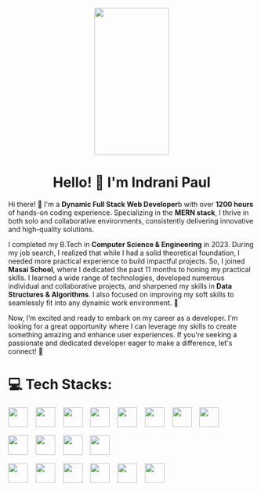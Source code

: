 <p align="center">
  <img alt="" src="https://miro.medium.com/v2/resize:fit:1024/1*DpimwjeWqoAHbBLjuwKsHA.png" width="55%" height="300">
</p>
<h1 align="center">Hello! 👋 I'm Indrani Paul</h1>

<p>
  Hi there! 👋 I'm a <b>Dynamic Full Stack Web Developer</b>b with over <b>1200 hours</b> of hands-on coding experience. Specializing in the <b>MERN stack</b>, I thrive in both solo and collaborative environments, consistently delivering innovative and high-quality solutions.
</p>
<p>
  I completed my B.Tech in <b>Computer Science & Engineering</b> in 2023. During my job search, I realized that while I had a solid theoretical foundation, I needed more practical experience to build impactful projects. So, I joined <b>Masai School</b>, where I dedicated the past 11 months to honing my practical skills. I learned a wide range of technologies, developed numerous individual and collaborative projects, and sharpened my skills in <b>Data Structures & Algorithms</b>. I also focused on improving my soft skills to seamlessly fit into any dynamic work environment. 💪
</p>
<p>
  Now, I’m excited and ready to embark on my career as a developer. I'm looking for a great opportunity where I can leverage my skills to create something amazing and enhance user experiences. If you're seeking a passionate and dedicated developer eager to make a difference, let's connect! 🚀
</p>

# 💻 Tech Stacks:

<p>
  <img src="https://cdn.jsdelivr.net/gh/devicons/devicon@latest/icons/html5/html5-original.svg" height="40" width="40" />&nbsp;&nbsp;&nbsp;
  <img src="https://cdn.jsdelivr.net/gh/devicons/devicon@latest/icons/css3/css3-original.svg" height="40" width="40"/>&nbsp;&nbsp;&nbsp;
  <img src="https://cdn.jsdelivr.net/gh/devicons/devicon@latest/icons/javascript/javascript-original.svg" height="40" width="40"/>&nbsp;&nbsp;&nbsp;
  <img src="https://cdn.jsdelivr.net/gh/devicons/devicon@latest/icons/typescript/typescript-original.svg" height="40" width="40" />&nbsp;&nbsp;&nbsp;
  <img src="https://cdn.jsdelivr.net/gh/devicons/devicon@latest/icons/react/react-original.svg" height="40" width="40"/>&nbsp;&nbsp;&nbsp;
  <img src="https://cdn.jsdelivr.net/gh/devicons/devicon@latest/icons/sass/sass-original.svg" height="40" width="40"/>&nbsp;&nbsp;&nbsp;
  <img src="https://cdn.jsdelivr.net/gh/devicons/devicon@latest/icons/bootstrap/bootstrap-original.svg" height="40" width="40"/>&nbsp;&nbsp;&nbsp;
  <img src="https://cdn.jsdelivr.net/gh/devicons/devicon@latest/icons/tailwindcss/tailwindcss-original.svg" height="40" width="40"/>&nbsp;&nbsp;&nbsp;
</p>

<p>
  <img src="https://cdn.jsdelivr.net/gh/devicons/devicon@latest/icons/java/java-original.svg" height="40" width="40"/>&nbsp;&nbsp;&nbsp;
  <img src="https://cdn.jsdelivr.net/gh/devicons/devicon@latest/icons/nodejs/nodejs-original.svg" height="40" width="40"/>&nbsp;&nbsp;&nbsp;
  <img src="https://cdn.jsdelivr.net/gh/devicons/devicon@latest/icons/mongodb/mongodb-original.svg" height="40" width="40"/>&nbsp;&nbsp;&nbsp;
  <img src="https://cdn.jsdelivr.net/gh/devicons/devicon@latest/icons/mysql/mysql-original.svg" height="40" width="40"/>&nbsp;&nbsp;&nbsp;
</p>

<p>
  <img src="https://github.githubassets.com/assets/GitHub-Mark-ea2971cee799.png" height="40" width="40"/>&nbsp;&nbsp;&nbsp;
  <img src="https://cdn.jsdelivr.net/gh/devicons/devicon@latest/icons/vscode/vscode-original.svg" height="40" width="40"/>&nbsp;&nbsp;&nbsp;
  <img src="https://cdn.jsdelivr.net/gh/devicons/devicon@latest/icons/intellij/intellij-original.svg" height="40" width="40"/>&nbsp;&nbsp;&nbsp;
  <img src="https://cdn.jsdelivr.net/gh/devicons/devicon@latest/icons/netlify/netlify-original.svg" height="40" width="40"/>&nbsp;&nbsp;&nbsp;
  <img src="https://cdn.jsdelivr.net/gh/devicons/devicon@latest/icons/replit/replit-original.svg" height="40" width="40"/>&nbsp;&nbsp;&nbsp;
  <img src="https://media.licdn.com/dms/image/D4E0BAQGGDoFoqHtOvA/company-logo_200_200/0/1702595267620/renderco_logo?e=2147483647&v=beta&t=Ywm0UZpTXbiXPopyfCDty8QXSEVz88QWWCwy28qLUyE" height="40" width="40"/>&nbsp;&nbsp;&nbsp;
</p>



          
